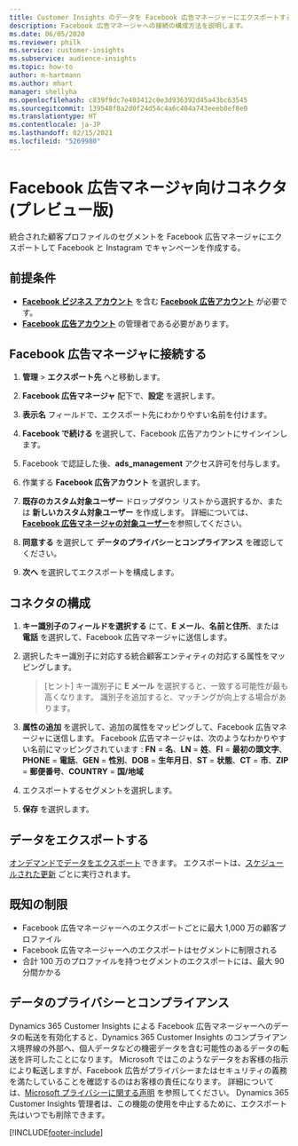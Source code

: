 ```yaml
---
title: Customer Insights のデータを Facebook 広告マネージャーにエクスポートする
description: Facebook 広告マネージャへの接続の構成方法を説明します。
ms.date: 06/05/2020
ms.reviewer: philk
ms.service: customer-insights
ms.subservice: audience-insights
ms.topic: how-to
author: m-hartmann
ms.author: mhart
manager: shellyha
ms.openlocfilehash: c839f9dc7e403412c0e3d936392d45a43bc63545
ms.sourcegitcommit: 139548f8a2d0f24d54c4a6c404a743eeeb8ef8e0
ms.translationtype: HT
ms.contentlocale: ja-JP
ms.lasthandoff: 02/15/2021
ms.locfileid: "5269980"
---
```

# <a name="connector-for-facebook-ads-manager-preview"></a>Facebook 広告マネージャ向けコネクタ (プレビュー版)

統合された顧客プロファイルのセグメントを Facebook 広告マネージャにエクスポートして Facebook と Instagram でキャンペーンを作成する。

## <a name="prerequisites"></a>前提条件

- [**Facebook ビジネス アカウント**](https://business.facebook.com/) を含む [**Facebook 広告アカウント**](https://www.facebook.com/business/learn/lessons/step-by-step-ads-manager-account) が必要です。
- [**Facebook 広告アカウント**](https://www.facebook.com/business/learn/lessons/step-by-step-ads-manager-account) の管理者である必要があります。

## <a name="connect-to-facebook-ads-manager"></a>Facebook 広告マネージャに接続する

1. **管理** > **エクスポート先** へと移動します。

1. **Facebook 広告マネージャ** 配下で、**設定** を選択します。

1. **表示名** フィールドで、エクスポート先にわかりやすい名前を付けます。

1. **Facebook で続ける** を選択して、Facebook 広告アカウントにサインインします。

1. Facebook で認証した後、**ads_management** アクセス許可を付与します。

1. 作業する **Facebook 広告アカウント** を選択します。

1. **既存のカスタム対象ユーザー** ドロップダウン リストから選択するか、または **新しいカスタム対象ユーザー** を作成します。 詳細については、[**Facebook 広告マネージャの対象ユーザー**](https://www.facebook.com/business/help/744354708981227?id=2469097953376494)を参照してください。

1. **同意する** を選択して **データのプライバシーとコンプライアンス** を確認してください。

1. **次へ** を選択してエクスポートを構成します。

## <a name="configure-the-connector"></a>コネクタの構成

1. **キー識別子のフィールドを選択する** にて、**E メール**、**名前と住所**、または **電話** を選択して、Facebook 広告マネージャに送信します。

1. 選択したキー識別子に対応する統合顧客エンティティの対応する属性をマッピングします。
   > [ヒント] キー識別子に **E メール** を選択すると、一致する可能性が最も高くなります。 識別子を追加すると、マッチングが向上する場合があります。

1. **属性の追加** を選択して、追加の属性をマッピングして、Facebook 広告マネージャに送信します。 Facebook 広告マネージャは、次のようなわかりやすい名前にマッピングされています : **FN** = **名**、**LN** = **姓**、**FI** = **最初の頭文字**、**PHONE** = **電話**、**GEN** = **性別**、**DOB** = **生年月日**、**ST** = **状態**、**CT** = **市**、**ZIP** = **郵便番号**、**COUNTRY** = **国/地域**

1. エクスポートするセグメントを選択します。

1. **保存** を選択します。

## <a name="export-the-data"></a>データをエクスポートする

[オンデマンドでデータをエクスポート](export-destinations.md) できます。 エクスポートは、[スケジュールされた更新](system.md#schedule-tab) ごとに実行されます。

## <a name="known-limitations"></a>既知の制限

- Facebook 広告マネージャーへのエクスポートごとに最大 1,000 万の顧客プロファイル  
- Facebook 広告マネージャーへのエクスポートはセグメントに制限される
- 合計 100 万のプロファイルを持つセグメントのエクスポートには、最大 90 分間かかる

## <a name="data-privacy-and-compliance"></a>データのプライバシーとコンプライアンス

Dynamics 365 Customer Insights による Facebook 広告マネージャーへのデータの転送を有効化すると、Dynamics 365 Customer Insights のコンプライアンス境界線の外部へ、個人データなどの機密データを含む可能性のあるデータの転送を許可したことになります。 Microsoft ではこのようなデータをお客様の指示により転送しますが、Facebook 広告がプライバシーまたはセキュリティの義務を満たしていることを確認するのはお客様の責任になります。 詳細については、[Microsoft プライバシーに関する声明](https://go.microsoft.com/fwlink/?linkid=396732) を参照してください。
Dynamics 365 Customer Insights 管理者は、この機能の使用を中止するために、エクスポート先はいつでも削除できます。


[!INCLUDE[footer-include](../includes/footer-banner.md)]